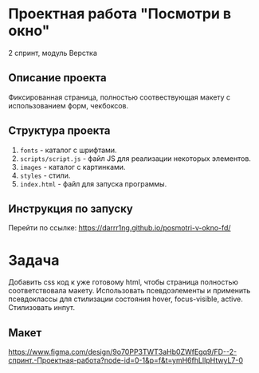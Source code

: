 # Проектная работа "Посмотри в окно"
2 спринт, модуль Верстка

## Описание проекта
Фиксированная страница, полностью соотвествующая макету с использованием форм, чекбоксов.

## Структура проекта
1. `fonts` - каталог с шрифтами.
2. `scripts/script.js` - файл JS для реализации некоторых элементов.
3. `images` - каталог с картинками.
4. `styles` - стили.
6. `index.html` - файл для запуска программы.

## Инструкция по запуску
Перейти по ссылке: https://darrr1ng.github.io/posmotri-v-okno-fd/

# Задача
Добавить css код к уже готовому html, чтобы страница полностью соответствовала макету. Использовать псевдоэлементы и применить псевдоклассы для стилизации состояния hover, focus-visible, active. Стилизовать инпут.

## Макет
https://www.figma.com/design/9o70PP3TWT3aHb0ZWfEgq9/FD--2-спринт.-Проектная-работа?node-id=0-1&p=f&t=ymH6fhLlIpHtwyL7-0
